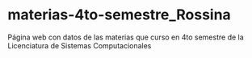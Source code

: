 # materias-4to-semestre_Rossina
Página web con datos de las materias que curso en 4to semestre de la Licenciatura de Sistemas Computacionales
